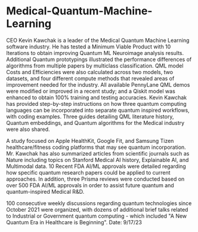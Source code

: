 # Medical-Quantum-Machine-Learning
CEO Kevin Kawchak is a leader of the Medical Quantum Machine Learning software industry. He has tested a Minimum Viable Product with 10 Iterations to obtain improving Quantum ML Neuroimage analysis results. Additional Quantum prototypings illustrated the performance differences of algorithms from multiple papers by multiclass classification. QML model Costs and Efficiencies were also calculated across two models, two datasets, and four different compute methods that revealed areas of improvement needed for the industry.
All available PennyLane QML demos were modified or improved in a recent study; and a Qiskit model was enhanced to obtain 100% training and testing accuracies. Kevin Kawchak has provided step-by-step instructions on how three quantum computing languages can be incorporated into separate quantum inspired workflows, with coding examples. Three guides detailing QML literature history, Quantum embeddings, and Quantum algorithms for the Medical industry were also shared.

A study focused on Apple HealthKit, Google Fit, and Samsung Tizen healthcare/fitness coding platforms that may see quantum incorporation. Mr. Kawchak has also summarized articles from scientific journals such as Nature including topics on Stanford Medical AI history, Explainable AI, and Multimodal data. 10 Recent FDA AI/ML approvals were detailed regarding how specific quantum research papers could be applied to current approaches. In addition, three Prisma reviews were conducted based on over 500 FDA AI/ML approvals in order to assist future quantum and quantum-inspired Medical R&D.

100 consecutive weekly discussions regarding quantum technologies since October 2021 were organized, with dozens of additional brief talks related to Industrial or Government quantum computing - which included "A New Quantum Era in Healthcare is Beginning".  Date: 9/17/23
